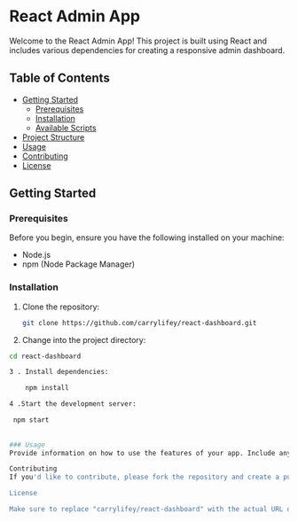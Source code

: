 # React Admin App

Welcome to the React Admin App! This project is built using React and includes various dependencies for creating a responsive admin dashboard.

## Table of Contents

- [Getting Started](#getting-started)
  - [Prerequisites](#prerequisites)
  - [Installation](#installation)
  - [Available Scripts](#available-scripts)
- [Project Structure](#project-structure)
- [Usage](#usage)
- [Contributing](#contributing)
- [License](#license)

## Getting Started

### Prerequisites

Before you begin, ensure you have the following installed on your machine:

- Node.js
- npm (Node Package Manager)

### Installation

1. Clone the repository:

   ```bash
   git clone https://github.com/carrylifey/react-dashboard.git


2. Change into the project directory:

```bash
cd react-dashboard

3 . Install dependencies: 

    npm install

4 .Start the development server:

 npm start
 
 
### Usage
Provide information on how to use the features of your app. Include any configuration or setup that might be necessary.

Contributing
If you'd like to contribute, please fork the repository and create a pull request. Issues and feature requests are welcome!

License

Make sure to replace "carrylifey/react-dashboard" with the actual URL of your repository. If you have any specific details about the project structure or usage, feel free to add or modify accordingly.



